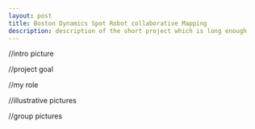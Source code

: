 ```yaml
---
layout: post
title: Boston Dynamics Spot Robot collaborative Mapping
description: description of the short project which is long enough
---
```


//intro picture

//project goal

//my role

//illustrative pictures

//group pictures